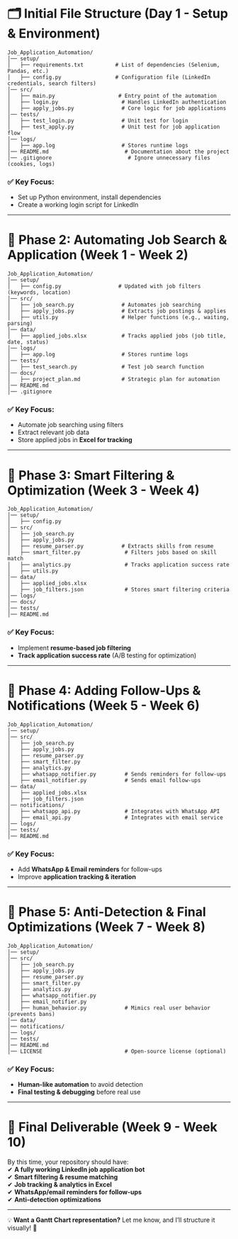 # **🗂️ Initial File Structure (Day 1 - Setup & Environment)**
```
Job_Application_Automation/
│── setup/
│   ├── requirements.txt          # List of dependencies (Selenium, Pandas, etc.)
│   ├── config.py                 # Configuration file (LinkedIn credentials, search filters)
│── src/
│   ├── main.py                    # Entry point of the automation
│   ├── login.py                    # Handles LinkedIn authentication
│   ├── apply_jobs.py               # Core logic for job applications
│── tests/
│   ├── test_login.py               # Unit test for login
│   ├── test_apply.py               # Unit test for job application flow
│── logs/
│   ├── app.log                     # Stores runtime logs
│── README.md                        # Documentation about the project
│── .gitignore                        # Ignore unnecessary files (cookies, logs)
```
### ✅ **Key Focus:**
- Set up Python environment, install dependencies  
- Create a working login script for LinkedIn  

---

# **🔹 Phase 2: Automating Job Search & Application (Week 1 - Week 2)**
```
Job_Application_Automation/
│── setup/
│   ├── config.py                  # Updated with job filters (keywords, location)
│── src/
│   ├── job_search.py               # Automates job searching
│   ├── apply_jobs.py               # Extracts job postings & applies
│   ├── utils.py                    # Helper functions (e.g., waiting, parsing)
│── data/
│   ├── applied_jobs.xlsx           # Tracks applied jobs (job title, date, status)
│── logs/
│   ├── app.log                     # Stores runtime logs
│── tests/
│   ├── test_search.py              # Test job search function
│── docs/
│   ├── project_plan.md             # Strategic plan for automation
│── README.md
│── .gitignore
```
### ✅ **Key Focus:**
- Automate job searching using filters  
- Extract relevant job data  
- Store applied jobs in **Excel for tracking**  

---

# **🔹 Phase 3: Smart Filtering & Optimization (Week 3 - Week 4)**
```
Job_Application_Automation/
│── setup/
│   ├── config.py
│── src/
│   ├── job_search.py
│   ├── apply_jobs.py
│   ├── resume_parser.py            # Extracts skills from resume
│   ├── smart_filter.py              # Filters jobs based on skill match
│   ├── analytics.py                 # Tracks application success rate
│   ├── utils.py
│── data/
│   ├── applied_jobs.xlsx
│   ├── job_filters.json             # Stores smart filtering criteria
│── logs/
│── docs/
│── tests/
│── README.md
```
### ✅ **Key Focus:**
- Implement **resume-based job filtering**  
- **Track application success rate** (A/B testing for optimization)  

---

# **🔹 Phase 4: Adding Follow-Ups & Notifications (Week 5 - Week 6)**
```
Job_Application_Automation/
│── setup/
│── src/
│   ├── job_search.py
│   ├── apply_jobs.py
│   ├── resume_parser.py
│   ├── smart_filter.py
│   ├── analytics.py
│   ├── whatsapp_notifier.py         # Sends reminders for follow-ups
│   ├── email_notifier.py            # Sends email follow-ups
│── data/
│   ├── applied_jobs.xlsx
│   ├── job_filters.json
│── notifications/
│   ├── whatsapp_api.py              # Integrates with WhatsApp API
│   ├── email_api.py                 # Integrates with email service
│── logs/
│── tests/
│── README.md
```
### ✅ **Key Focus:**
- Add **WhatsApp & Email reminders** for follow-ups  
- Improve **application tracking & iteration**  

---

# **🔹 Phase 5: Anti-Detection & Final Optimizations (Week 7 - Week 8)**
```
Job_Application_Automation/
│── setup/
│── src/
│   ├── job_search.py
│   ├── apply_jobs.py
│   ├── resume_parser.py
│   ├── smart_filter.py
│   ├── analytics.py
│   ├── whatsapp_notifier.py
│   ├── email_notifier.py
│   ├── human_behavior.py            # Mimics real user behavior (prevents bans)
│── data/
│── notifications/
│── logs/
│── tests/
│── README.md
│── LICENSE                          # Open-source license (optional)
```
### ✅ **Key Focus:**
- **Human-like automation** to avoid detection  
- **Final testing & debugging** before real use  

---

# **🚀 Final Deliverable (Week 9 - Week 10)**
By this time, your repository should have:  
✔ **A fully working LinkedIn job application bot**  
✔ **Smart filtering & resume matching**  
✔ **Job tracking & analytics in Excel**  
✔ **WhatsApp/email reminders for follow-ups**  
✔ **Anti-detection optimizations**  

---

💡 **Want a Gantt Chart representation?** Let me know, and I’ll structure it visually! 🚀
